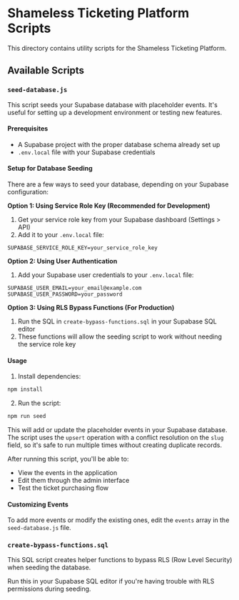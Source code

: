 # Shameless Ticketing Platform Scripts

This directory contains utility scripts for the Shameless Ticketing Platform.

## Available Scripts

### `seed-database.js`

This script seeds your Supabase database with placeholder events. It's useful for setting up a development environment or testing new features.

#### Prerequisites

- A Supabase project with the proper database schema already set up
- `.env.local` file with your Supabase credentials

#### Setup for Database Seeding

There are a few ways to seed your database, depending on your Supabase configuration:

**Option 1: Using Service Role Key (Recommended for Development)**
1. Get your service role key from your Supabase dashboard (Settings > API)
2. Add it to your `.env.local` file:
```
SUPABASE_SERVICE_ROLE_KEY=your_service_role_key
```

**Option 2: Using User Authentication**
1. Add your Supabase user credentials to your `.env.local` file:
```
SUPABASE_USER_EMAIL=your_email@example.com
SUPABASE_USER_PASSWORD=your_password
```

**Option 3: Using RLS Bypass Functions (For Production)**
1. Run the SQL in `create-bypass-functions.sql` in your Supabase SQL editor
2. These functions will allow the seeding script to work without needing the service role key

#### Usage

1. Install dependencies:
```bash
npm install
```

2. Run the script:
```bash
npm run seed
```

This will add or update the placeholder events in your Supabase database. The script uses the `upsert` operation with a conflict resolution on the `slug` field, so it's safe to run multiple times without creating duplicate records.

After running this script, you'll be able to:
- View the events in the application
- Edit them through the admin interface
- Test the ticket purchasing flow

#### Customizing Events

To add more events or modify the existing ones, edit the `events` array in the `seed-database.js` file.

### `create-bypass-functions.sql`

This SQL script creates helper functions to bypass RLS (Row Level Security) when seeding the database. 

Run this in your Supabase SQL editor if you're having trouble with RLS permissions during seeding.
